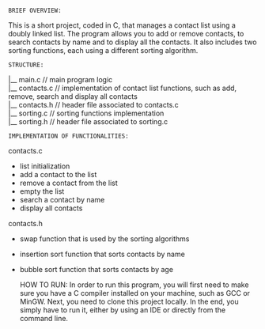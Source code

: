     BRIEF OVERVIEW:
This is a short project, coded in C, that manages a contact list using a doubly linked list. The program allows you to add or remove contacts, to search contacts by name and to display all the contacts. It also includes two sorting functions, each using a different sorting algorithm. <br/>


    STRUCTURE:
|__ main.c         // main program logic <br/>
|__ contacts.c     // implementation of contact list functions, such as add, remove, search and display all contacts <br/>
|__ contacts.h     // header file associated to contacts.c <br/>
|__ sorting.c      // sorting functions implementation <br/>
|__ sorting.h      // header file associated to sorting.c <br/>


    IMPLEMENTATION OF FUNCTIONALITIES:
contacts.c <br/>
- list initialization <br/>
- add a contact to the list <br/>
- remove a contact from the list <br/>
- empty the list <br/>
- search a contact by name <br/>
- display all contacts <br/>

contacts.h <br/>
- swap function that is used by the sorting algorithms <br/>
- insertion sort function that sorts contacts by name <br/>
- bubble sort function that sorts contacts by age <br/>

    HOW TO RUN:
In order to run this program, you will first need to make sure you have a C compiler installed on your machine, such as GCC or MinGW. Next, you need to clone this project locally. In the end, you simply have to run it, either by using an IDE or directly from the command line.  <br/>
